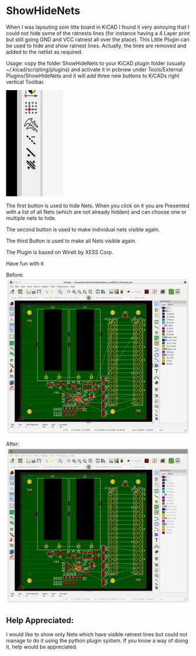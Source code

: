 # ShowHideNets

When I was layouting som litte board in KiCAD I found it very annoying that I could not hide some of the ratnests lines (for instance having a 4 Layer print but still going GND and VCC ratnest all over the place). This Little Plugin can be used to hide and show ratnest lines. Actually, the lines are removed and added to the netlist as required.

Usage: copy the folder ShowHideNets to your KiCAD plugin folder (usually ~/.kicad/scripting/plugins) and activate it in pcbnew under Tools/External Plugins/ShowHideNets and it will add three new buttons to KiCADs right vertical Toolbar.

![Added Buttons](img/toolbar.png)

The first button is used to hide Nets. When you click on it you are Presented with a list of all Nets (which are not already hidden) and can choose one or multiple nets to hide.

The second button is used to make individual nets visible again.

The third Button is used to make all Nets visible again.

The Plugin is based on WireIt by XESS Corp.

Have fun with it

Before:
![PCB with original Netlist](img/before.png)

After:
![PCB after removing GND and +5V nets](img/after.png)


## Help Appreciated:
I would like to show only Nets which have visible ratnest lines but could not manage to do it using the python plugin system. If you know a way of doing it, help would be appreciated.
